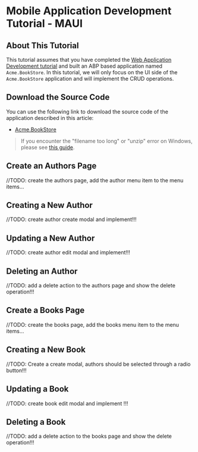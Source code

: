 # Mobile Application Development Tutorial - MAUI

## About This Tutorial

This tutorial assumes that you have completed the [Web Application Development tutorial](../part-1.md) and built an ABP based application named `Acme.BookStore`. In this tutorial, we will only focus on the UI side of the `Acme.BookStore` application and will implement the CRUD operations.

## Download the Source Code

You can use the following link to download the source code of the application described in this article:

* [Acme.BookStore](https://abp.io/Account/Login?returnUrl=/api/download/samples/bookstore-maui)

> If you encounter the "filename too long" or "unzip" error on Windows, please see [this guide](https://docs.abp.io/en/abp/latest/KB/Windows-Path-Too-Long-Fix).

## Create an Authors Page

//TODO: create the authors page, add the author menu item to the menu items...

## Creating a New Author

//TODO: create author create modal and implement!!!

## Updating a New Author

//TODO: create author edit modal and implement!!!

## Deleting an Author

//TODO: add a delete action to the authors page and show the delete operation!!!

## Create a Books Page

//TODO: create the books page, add the books menu item to the menu items...

## Creating a New Book

//TODO: Create a create modal, authors should be selected through a radio button!!! 

## Updating a Book

//TODO: create book edit modal and implement !!!

## Deleting a Book

//TODO: add a delete action to the books page and show the delete operation!!!


